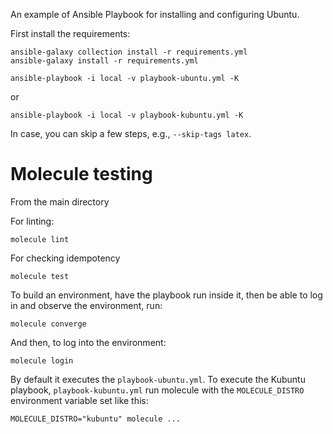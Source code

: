 An example of Ansible Playbook for installing and configuring Ubuntu.

First install the requirements:

```
ansible-galaxy collection install -r requirements.yml
ansible-galaxy install -r requirements.yml
```

```
ansible-playbook -i local -v playbook-ubuntu.yml -K
```

or

```
ansible-playbook -i local -v playbook-kubuntu.yml -K
```

In case, you can skip a few steps, e.g., `--skip-tags latex`.

# Molecule testing

From the main directory

For linting:

```
molecule lint
```

For checking idempotency

```
molecule test
```

To build an environment, have the playbook run inside it, then be able to log in and observe the environment, run:

```
molecule converge
```

And then, to log into the environment:

```
molecule login
```

By default it executes the `playbook-ubuntu.yml`.
To execute the Kubuntu playbook, `playbook-kubuntu.yml` run molecule with the `MOLECULE_DISTRO` environment variable set like this:

```
MOLECULE_DISTRO="kubuntu" molecule ...
```
